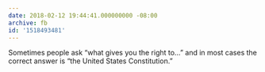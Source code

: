 ```yaml
---
date: 2018-02-12 19:44:41.000000000 -08:00
archive: fb
id: '1518493481'
---
```


Sometimes people ask “what gives you the right to...” and in most cases the correct answer is “the United States Constitution.”
